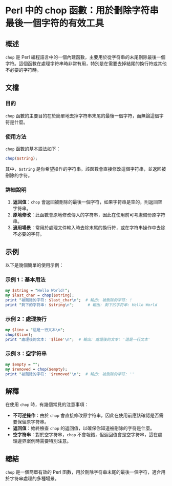 <!--
Meta Description: # Perl 中的 chop 函數：用於刪除字符串最後一個字符的有效工具 ## 概述 `chop` 是 Perl 編程語言中的一個內建函數，主要用於從字符串的末尾刪除最後一個字符。這個函數在處理字符串時非常有用，特別是在需要去掉結尾的換行符或其他不必要的字符時。 ## 文檔 ### 目的 `chop...
Meta Keywords: chop, perl, string, print, 被刪除的字符
-->

# Perl 中的 chop 函數：用於刪除字符串最後一個字符的有效工具

## 概述
`chop` 是 Perl 編程語言中的一個內建函數，主要用於從字符串的末尾刪除最後一個字符。這個函數在處理字符串時非常有用，特別是在需要去掉結尾的換行符或其他不必要的字符時。

## 文檔
### 目的
`chop` 函數的主要目的在於簡單地去掉字符串末尾的最後一個字符，而無論這個字符是什麼。

### 使用方法
`chop` 函數的基本語法如下：
```perl
chop($string);
```
其中，`$string` 是你希望操作的字符串。該函數會直接修改這個字符串，並返回被刪除的字符。

### 詳細說明
1. **返回值**：`chop` 會返回被刪除的最後一個字符，如果字符串是空的，則返回空字符串。
2. **原地修改**：此函數會原地修改傳入的字符串，因此在使用前可考慮備份原字符串。
3. **適用場景**：常用於處理文件輸入時去除末尾的換行符，或在字符串操作中去除不必要的字符。

## 示例
以下是幾個簡單的使用示例：

### 示例 1：基本用法
```perl
my $string = "Hello World!";
my $last_char = chop($string);
print "被刪除的字符: $last_char\n";  # 輸出: 被刪除的字符: !
print "剩下的字符串: $string\n";      # 輸出: 剩下的字符串: Hello World
```

### 示例 2：處理換行
```perl
my $line = "這是一行文本\n";
chop($line);
print "處理後的文本: '$line'\n";  # 輸出: 處理後的文本: '這是一行文本'
```

### 示例 3：空字符串
```perl
my $empty = "";
my $removed = chop($empty);
print "被刪除的字符: '$removed'\n";  # 輸出: 被刪除的字符: ''
```

## 解釋
在使用 `chop` 時，有幾個常見的注意事項：
- **不可逆操作**：由於 `chop` 會直接修改原字符串，因此在使用前應該確認是否需要保留原字符串。
- **返回值**：始終檢查 `chop` 的返回值，以確保你知道被刪除的字符是什麼。
- **空字符串**：對於空字符串，`chop` 不會報錯，但返回值會是空字符串，這在處理邊界案例時需要特別注意。

## 總結
`chop` 是一個簡單有效的 Perl 函數，用於刪除字符串末尾的最後一個字符，適合用於字符串處理的多種場景。